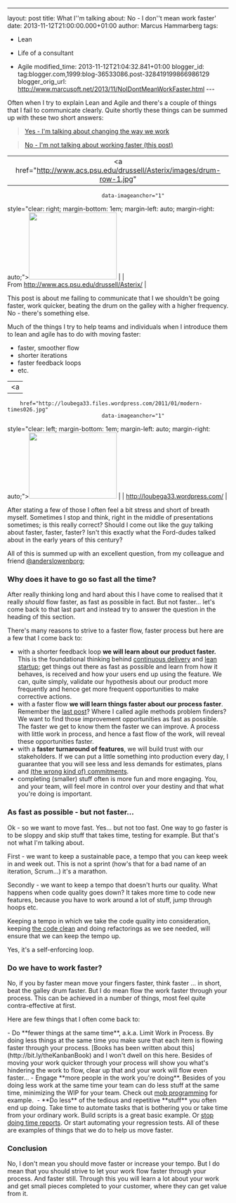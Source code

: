 ---
layout: post
title: What I''m talking about: No - I don''t mean
work faster'
date: 2013-11-12T21:00:00.000+01:00
author: Marcus Hammarberg
tags:
  - Lean
  - Life of a consultant

  - Agile
modified_time: 2013-11-12T21:04:32.841+01:00
blogger_id: tag:blogger.com,1999:blog-36533086.post-328419199866986129
blogger_orig_url: http://www.marcusoft.net/2013/11/NoIDontMeanWorkFaster.html ---

<div dir="ltr" style="text-align: left;" trbidi="on">

Often when I try to explain Lean and Agile and there's a couple of
things that I fail to communicate clearly. Quite shortly these things
can be summed up with these two short answers:

> <a href="http://www.marcusoft.net/2013/10/YesITalkAboutChange.html"
> target="_blank">Yes - I'm talking about changing the way we work</a>

> <a href="http://www.marcusoft.net/2013/11/NoIDontMeanWorkFaster.html"
> target="_blank">No - I'm not talking about working faster (this
> post)</a>

|                                                                                       |
|:-------------------------------------------------------------------------------------:|
|        <a href="http://www.acs.psu.edu/drussell/Asterix/images/drum-row-1.jpg"
                                  data-imageanchor="1"
  style="clear: right; margin-bottom: 1em; margin-left: auto; margin-right: auto;"><img
           src="http://www.acs.psu.edu/drussell/Asterix/images/drum-row-1.jpg"
                    data-border="0" width="200" height="152" /></a>                     |
|                     From http://www.acs.psu.edu/drussell/Asterix/                     |

This post is about me failing to communicate that I we shouldn't be
going faster, work quicker, beating the drum on the galley with a higher
frequency. No - there's something else.


Much of the things I try to help teams and
individuals when I introduce them to lean and agile has to do with
moving faster:

-   faster, smoother flow
-   shorter iterations
-   faster feedback loops
-   etc. 

<div>

|                                                                                      |
|:------------------------------------------------------------------------------------:|
|                                          <a
        href="http://loubega33.files.wordpress.com/2011/01/modern-times026.jpg"
                                  data-imageanchor="1"
  style="clear: left; margin-bottom: 1em; margin-left: auto; margin-right: auto;"><img
         src="http://loubega33.files.wordpress.com/2011/01/modern-times026.jpg"
                    data-border="0" width="200" height="150" /></a>                    |
|                           http://loubega33.wordpress.com/                            |

After stating a few of those I often feel a bit stress and short of
breath myself. Sometimes I stop and think, right in the middle of
presentations sometimes; is this really correct? Should I come out like
the guy talking about faster, faster, faster? Isn't this exactly what
the Ford-dudes talked about in the early years of this century? 

</div>

<div>
</div>

<div>

All of this is summed up with an excellent question, from my colleague
and friend [@anderslowenborg](https://twitter.com/anderslowenborg);

</div>

### Why does it have to go so fast all the time?

<div>

After really thinking long and hard about this I have come to realised
that it really *should* flow faster, as fast as possible in fact. But
not faster... let's come back to that last part and instead try to
answer the question in the heading of this section. 

</div>

<div>
</div>

<div>

There's many reasons to strive to a faster flow, faster process but here
are a few that I come back to:

</div>

<div>

-   with a shorter feedback loop **we will learn about our product
    faster.** This is the foundational thinking behind [continuous
    delivery](http://continuousdelivery.com/) and [lean
    startup](http://theleanstartup.com/); get things out there as fast
    as possible and learn from how it behaves, is received and how your
    users end up using the feature. We can, quite simply, validate our
    hypothesis about our product more frequently and hence get more
    frequent opportunities to make corrective actions.
-   with a faster flow **we will learn things faster about our process
    faster**. Remember the [last
    post](http://www.marcusoft.net/2013/10/YesITalkAboutChange.html)?
    Where I called agile methods problem finders? We want to find those
    improvement opportunities as fast as possible. The faster we get to
    know them the faster we can improve. A process with little work in
    process, and hence a fast flow of the work, will reveal these
    opportunities faster.  
-   with a **faster turnaround of features**, we will build trust with
    our stakeholders. If we can put a little something into production
    every day, I guarantee that you will see less and less demands for
    estimates, plans and <a
    href="http://www.marcusoft.net/2013/09/commitment-can-only-emerge-it-can-be.html"
    target="_blank">(the wrong kind of) commitments</a>.
-   completing (smaller) stuff often is more fun and more engaging. You,
    and your team, will feel more in control over your destiny and that
    what you're doing is important. 

### As fast as possible - but not faster...

</div>

<div>

Ok - so we want to move fast. Yes... but not too fast. One way to go
faster is to be sloppy and skip stuff that takes time, testing for
example. But that's not what I'm talking about. 

</div>

<div>
</div>

<div>

First - we want to keep a sustainable pace, a tempo that you can keep
week in and week out. This is not a sprint (how's that for a bad name of
an iteration, Scrum...) it's a marathon. 

</div>

<div>
</div>

<div>

Secondly - we want to keep a tempo that doesn't hurts our quality. What
happens when code quality goes down? It takes more time to code new
features, because you have to work around a lot of stuff, jump through
hoops etc. 

</div>

<div>

Keeping a tempo in which we take the code quality into consideration,
keeping <a
href="http://www.amazon.com/Clean-Code-Handbook-Software-Craftsmanship/dp/0132350882"
target="_blank">the code clean</a> and doing refactorings as we see
needed, will ensure that we can keep the tempo up. 

</div>

<div>

Yes, it's a self-enforcing loop. 

</div>

### Do we have to work faster?

<div style="text-align: left;">

No, if you by faster mean move your fingers faster, think faster ... in
short, beat the galley drum faster. But I do mean flow the work faster
through your process. This can be achieved in a number of things, most
feel quite contra-effective at first. 

</div>

<div style="text-align: left;">

Here are few things that I often come back to:  

</div>
-   Do **fewer things at the same time**, a.k.a. Limit Work in Process.
    By doing less things at the same time you make sure that each item
    is flowing faster through your process. [Books has been written
    about this](http://bit.ly/theKanbanBook) and I won't dwell on this
    here. Besides of moving your work quicker through your process will
    show you what's hindering the work to flow, clear up that and your
    work will flow even faster...
-   Engage **more people in the work you're doing**. Besides of you
    doing less work at the same time your team can do less stuff at the
    same time, minimizing the WIP for your team. Check out <a
    href="http://codebetter.com/marcushammarberg/2013/08/06/mob-programming/"
    target="_blank">mob programming</a> for example. 
-   **Do less** of the tedious and repetitive **stuff** you often end up
    doing. Take time to automate tasks that is bothering you or take
    time from your ordinary work. Build scripts is a great basic
    example. Or
    <a href="http://blog.crisp.se/2010/10/26/henrikkniberg/1288048980000"
    target="_blank">stop doing time reports</a>. Or start automating
    your regression tests. All of these are examples of things that we
    do to help us move faster. 

### Conclusion

<div>

No, I don't mean you should move faster or increase your tempo. But I do
mean that you should strive to let your work flow faster through your
process. And faster still. Through this you will learn a lot about your
work and get small pieces completed to your customer, where they can get
value from it. 

</div>

</div>

